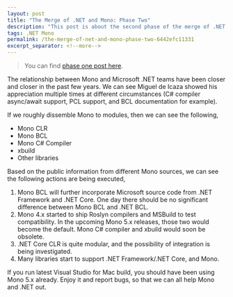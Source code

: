 ```yaml
---
layout: post
title: "The Merge of .NET and Mono: Phase Two"
description: "This post is about the second phase of the merge of .NET and Mono."
tags: .NET Mono
permalink: /the-merge-of-net-and-mono-phase-two-6442efc11331
excerpt_separator: <!--more-->
---
```


> You can find [phase one post here](/the-merge-of-net-and-mono-phase-one-c157e68ce371).

The relationship between Mono and Microsoft .NET teams have been closer and closer in the past few years. We can see Miguel de Icaza showed his appreciation multiple times at different circumstances (C# compiler async/await support, PCL support, and BCL documentation for example).
<!--more-->

If we roughly dissemble Mono to modules, then we can see the following,

* Mono CLR
* Mono BCL
* Mono C# Compiler
* xbuild
* Other libraries

Based on the public information from different Mono sources, we can see the following actions are being executed,

1. Mono BCL will further incorporate Microsoft source code from .NET Framework and .NET Core. One day there should be no significant difference between Mono BCL and .NET BCL.
1. Mono 4.x started to ship Roslyn compilers and MSBuild to test compatibility. In the upcoming Mono 5.x releases, those two would become the default. Mono C# compiler and xbuild would soon be obsolete.
1. .NET Core CLR is quite modular, and the possibility of integration is being investigated.
1. Many libraries start to support .NET Framework/.NET Core, and Mono.

If you run latest Visual Studio for Mac build, you should have been using Mono 5.x already. Enjoy it and report bugs, so that we can all help Mono and .NET out.
